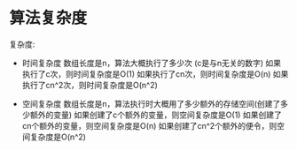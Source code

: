 # 算法复杂度
复杂度:
  - 时间复杂度
  数组长度是n，算法大概执行了多少次 (c是与n无关的数字)
    如果执行了c次，则时间复杂度是O(1)
    如果执行了cn次，则时间复杂度是O(n)
    如果执行了cn^2次，则时间复杂度是O(n^2)

  - 空间复杂度
  数组长度是n，算法执行时大概用了多少额外的存储空间(创建了多少额外的变量)
    如果创建了c个额外的变量，则空间复杂度是O(1)
    如果创建了cn个额外的变量，则空间复杂度是O(n)
    如果创建了cn^2个额外的便令，则空间复杂度是O(n^2)